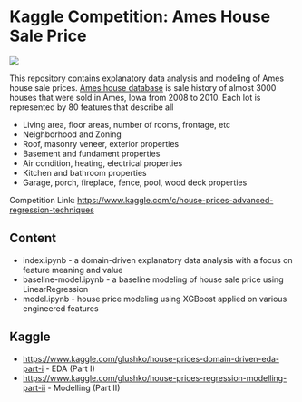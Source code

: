 # Kaggle Competition: Ames House Sale Price

<img src="https://encrypted-tbn0.gstatic.com/images?q=tbn:ANd9GcQpogu_OxDPl4qgwP1JmX2qf5TAl0-weq3uFQ&usqp=CAU"></img>

This repository contains explanatory data analysis and modeling of Ames house sale prices.
<a href="http://jse.amstat.org/v19n3/decock.pdf">Ames house database</a> is sale history of almost 3000 houses that were sold in Ames, Iowa from 2008 to 2010. Each lot is represented by 80 features that describe all 
- Living area, floor areas, number of rooms, frontage, etc
- Neighborhood and Zoning
- Roof, masonry veneer, exterior properties
- Basement and fundament properties
- Air condition, heating, electrical properties
- Kitchen and bathroom properties
- Garage, porch, fireplace, fence, pool, wood deck properties

Competition Link: https://www.kaggle.com/c/house-prices-advanced-regression-techniques

## Content

- index.ipynb - a domain-driven explanatory data analysis with a focus on feature meaning and value
- baseline-model.ipynb - a baseline modeling of house sale price using LinearRegression
- model.ipynb - house price modeling using XGBoost applied on various engineered features

## Kaggle

- https://www.kaggle.com/glushko/house-prices-domain-driven-eda-part-i - EDA (Part I)
- https://www.kaggle.com/glushko/house-prices-regression-modelling-part-ii - Modelling (Part II)
